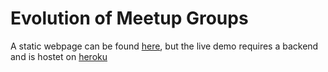 # Evolution of Meetup Groups

A static webpage can be found [here](http://NYU-CS6313-Projects.github.io/sp2015-group13/),
but the live demo requires a backend and is hostet on [heroku](agile-island-7524.herokuapp.com)

